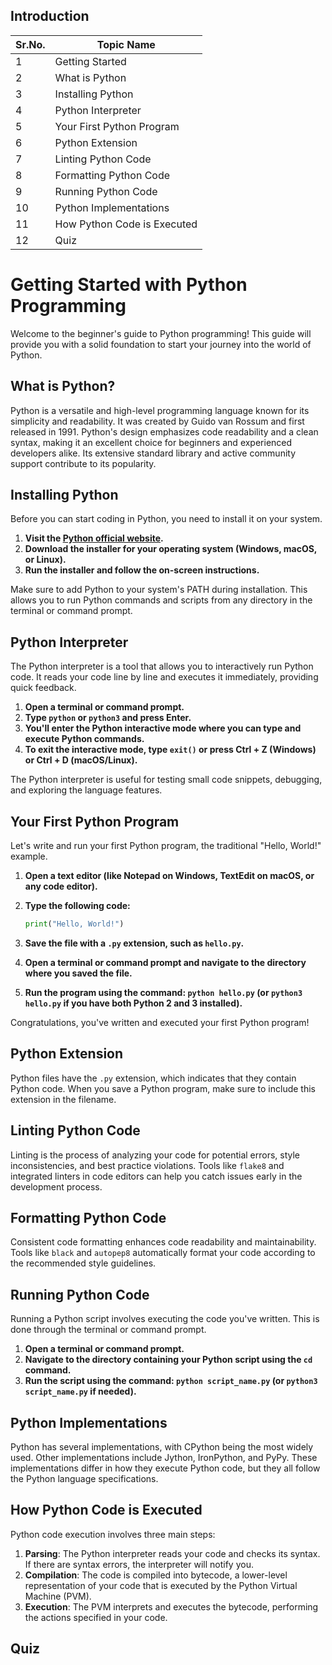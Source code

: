 ## Introduction

|Sr.No.|Topic Name | 
|------|----|
|1|Getting Started|
|2|What is Python|
|3|Installing Python|
|4|Python Interpreter|
|5|Your First Python Program|
|6|Python Extension|
|7|Linting Python Code|
|8|Formatting Python Code|
|9|Running Python Code|
|10|Python Implementations|
|11|How Python Code is Executed|
|12|Quiz|


# Getting Started with Python Programming

Welcome to the beginner's guide to Python programming! This guide will provide you with a solid foundation to start your journey into the world of Python.

## What is Python?

Python is a versatile and high-level programming language known for its simplicity and readability. It was created by Guido van Rossum and first released in 1991. Python's design emphasizes code readability and a clean syntax, making it an excellent choice for beginners and experienced developers alike. Its extensive standard library and active community support contribute to its popularity.

## Installing Python

Before you can start coding in Python, you need to install it on your system.

1. **Visit the [Python official website](https://www.python.org/).**
2. **Download the installer for your operating system (Windows, macOS, or Linux).**
3. **Run the installer and follow the on-screen instructions.**

Make sure to add Python to your system's PATH during installation. This allows you to run Python commands and scripts from any directory in the terminal or command prompt.

## Python Interpreter

The Python interpreter is a tool that allows you to interactively run Python code. It reads your code line by line and executes it immediately, providing quick feedback.

1. **Open a terminal or command prompt.**
2. **Type `python` or `python3` and press Enter.**
3. **You'll enter the Python interactive mode where you can type and execute Python commands.**
4. **To exit the interactive mode, type `exit()` or press Ctrl + Z (Windows) or Ctrl + D (macOS/Linux).**

The Python interpreter is useful for testing small code snippets, debugging, and exploring the language features.

## Your First Python Program

Let's write and run your first Python program, the traditional "Hello, World!" example.

1. **Open a text editor (like Notepad on Windows, TextEdit on macOS, or any code editor).**
2. **Type the following code:**

   ```python
   print("Hello, World!")
   ```

3. **Save the file with a `.py` extension, such as `hello.py`.**
4. **Open a terminal or command prompt and navigate to the directory where you saved the file.**
5. **Run the program using the command: `python hello.py` (or `python3 hello.py` if you have both Python 2 and 3 installed).**

Congratulations, you've written and executed your first Python program!

## Python Extension

Python files have the `.py` extension, which indicates that they contain Python code. When you save a Python program, make sure to include this extension in the filename.

## Linting Python Code

Linting is the process of analyzing your code for potential errors, style inconsistencies, and best practice violations. Tools like `flake8` and integrated linters in code editors can help you catch issues early in the development process.

## Formatting Python Code

Consistent code formatting enhances code readability and maintainability. Tools like `black` and `autopep8` automatically format your code according to the recommended style guidelines.

## Running Python Code

Running a Python script involves executing the code you've written. This is done through the terminal or command prompt.

1. **Open a terminal or command prompt.**
2. **Navigate to the directory containing your Python script using the `cd` command.**
3. **Run the script using the command: `python script_name.py` (or `python3 script_name.py` if needed).**

## Python Implementations

Python has several implementations, with CPython being the most widely used. Other implementations include Jython, IronPython, and PyPy. These implementations differ in how they execute Python code, but they all follow the Python language specifications.

## How Python Code is Executed

Python code execution involves three main steps:

1. **Parsing**: The Python interpreter reads your code and checks its syntax. If there are syntax errors, the interpreter will notify you.
2. **Compilation**: The code is compiled into bytecode, a lower-level representation of your code that is executed by the Python Virtual Machine (PVM).
3. **Execution**: The PVM interprets and executes the bytecode, performing the actions specified in your code.

## Quiz

